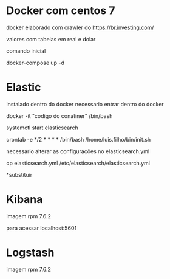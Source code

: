 # Docker com centos 7
docker elaborado com crawler do https://br.investing.com/

valores com tabelas em real e dolar

comando inicial 

docker-compose up -d

# Elastic
instalado dentro do docker
necessario entrar dentro do docker

docker -it "codigo do conatiner" /bin/bash

systemctl start elasticsearch

crontab -e
*/2 * * * * /bin/bash /home/luis.filho/bin/init.sh

necessario alterar as configurações no elasticsearch.yml

cp elasticsearch.yml /etc/elasticsearch/elasticsearch.yml

*substituir

# Kibana
imagem rpm 7.6.2

para acessar localhost:5601

# Logstash
imagem rpm 7.6.2
